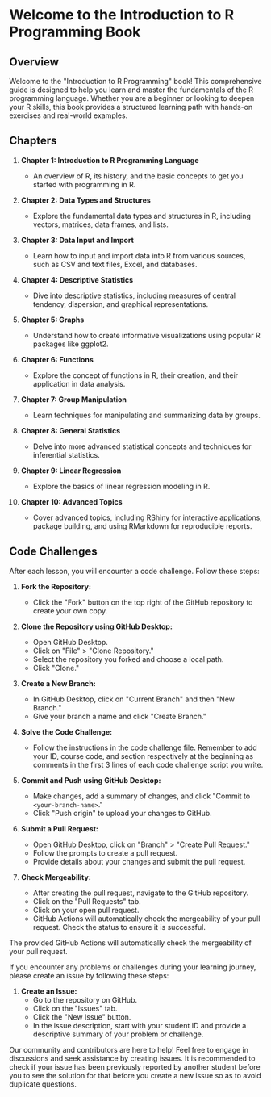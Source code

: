 # Welcome to the Introduction to R Programming Book

## Overview

Welcome to the "Introduction to R Programming" book! This comprehensive guide
is designed to help you learn and master the fundamentals of the R programming
language. Whether you are a beginner or looking to deepen your R skills, this
book provides a structured learning path with hands-on exercises and real-world
examples.

## Chapters

1. **Chapter 1: Introduction to R Programming Language**
   - An overview of R, its history, and the basic concepts to get you started
   with programming in R.

2. **Chapter 2: Data Types and Structures**
   - Explore the fundamental data types and structures in R, including vectors,
   matrices, data frames, and lists.

3. **Chapter 3: Data Input and Import**
   - Learn how to input and import data into R from various sources, such as
   CSV and text files, Excel, and databases.

4. **Chapter 4: Descriptive Statistics**
   - Dive into descriptive statistics, including measures of central tendency,
   dispersion, and graphical representations.

5. **Chapter 5: Graphs**
   - Understand how to create informative visualizations using popular R
   packages like ggplot2.

6. **Chapter 6: Functions**
   - Explore the concept of functions in R, their creation, and their
   application in data analysis.

7. **Chapter 7: Group Manipulation**
   - Learn techniques for manipulating and summarizing data by groups.

8. **Chapter 8: General Statistics**
   - Delve into more advanced statistical concepts and techniques for
   inferential statistics.

9. **Chapter 9: Linear Regression**
   - Explore the basics of linear regression modeling in R.

10. **Chapter 10: Advanced Topics**
    - Cover advanced topics, including RShiny for interactive applications,
    package building, and using RMarkdown for reproducible reports.

## Code Challenges

After each lesson, you will encounter a code challenge. Follow these steps:

1. **Fork the Repository:**
   - Click the "Fork" button on the top right of the GitHub repository to 
   create your own copy.

2. **Clone the Repository using GitHub Desktop:**
   - Open GitHub Desktop.
   - Click on "File" > "Clone Repository."
   - Select the repository you forked and choose a local path.
   - Click "Clone."

3. **Create a New Branch:**
   - In GitHub Desktop, click on "Current Branch" and then "New Branch."
   - Give your branch a name and click "Create Branch."

4. **Solve the Code Challenge:**
   - Follow the instructions in the code challenge file. Remember to add
   your ID, course code, and section respectively at the beginning as comments
   in the first 3 lines of each code challenge script you write.

5. **Commit and Push using GitHub Desktop:**
   - Make changes, add a summary of changes, and click 
   "Commit to `<your-branch-name>`."
   - Click "Push origin" to upload your changes to GitHub.

6. **Submit a Pull Request:**
   - Open GitHub Desktop, click on "Branch" > "Create Pull Request."
   - Follow the prompts to create a pull request.
   - Provide details about your changes and submit the pull request.

7. **Check Mergeability:**
   - After creating the pull request, navigate to the GitHub repository.
   - Click on the "Pull Requests" tab.
   - Click on your open pull request.
   - GitHub Actions will automatically check the mergeability of your pull
   request. Check the status to ensure it is successful.


The provided GitHub Actions will automatically check the mergeability of your
pull request.

If you encounter any problems or challenges during your learning journey, 
please create an issue by following these steps:

1. **Create an Issue:**
   - Go to the repository on GitHub.
   - Click on the "Issues" tab.
   - Click the "New Issue" button.
   - In the issue description, start with your student ID and provide a
   descriptive summary of your problem or challenge.

Our community and contributors are here to help! Feel free to engage in
discussions and seek assistance by creating issues. It is recommended to check
if your issue has been previously reported by another student before you to see
the solution for that before you create a new issue so as to avoid duplicate
questions.

